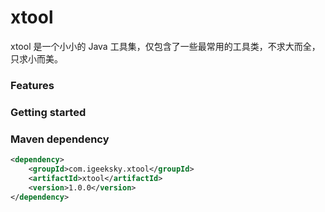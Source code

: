 # xtool

xtool 是一个小小的 Java 工具集，仅包含了一些最常用的工具类，不求大而全，只求小而美。



### Features



### Getting started



### Maven dependency

```xml
<dependency>
    <groupId>com.igeeksky.xtool</groupId>
    <artifactId>xtool</artifactId>
    <version>1.0.0</version>
</dependency>
```